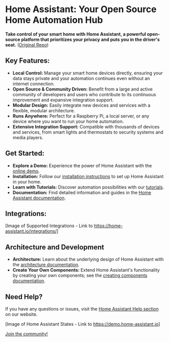 # Home Assistant: Your Open Source Home Automation Hub

**Take control of your smart home with Home Assistant, a powerful open-source platform that prioritizes your privacy and puts you in the driver's seat.**  ([Original Repo](https://github.com/home-assistant/core))

## Key Features:

*   **Local Control:**  Manage your smart home devices directly, ensuring your data stays private and your automation continues even without an internet connection.
*   **Open Source & Community Driven:** Benefit from a large and active community of developers and users who contribute to its continuous improvement and expansive integration support.
*   **Modular Design:** Easily integrate new devices and services with a flexible, modular architecture.
*   **Runs Anywhere:**  Perfect for a Raspberry Pi, a local server, or any device where you want to run your home automation.
*   **Extensive Integration Support:** Compatible with thousands of devices and services, from smart lights and thermostats to security systems and media players.

## Get Started:

*   **Explore a Demo:** Experience the power of Home Assistant with the [online demo](https://demo.home-assistant.io).
*   **Installation:**  Follow our [installation instructions](https://home-assistant.io/getting-started/) to set up Home Assistant in your home.
*   **Learn with Tutorials:** Discover automation possibilities with our [tutorials](https://home-assistant.io/getting-started/automation/).
*   **Documentation:** Find detailed information and guides in the [Home Assistant documentation](https://home-assistant.io/docs/).

## Integrations:

[Image of Supported Integrations - Link to https://home-assistant.io/integrations/]

## Architecture and Development

*   **Architecture:** Learn about the underlying design of Home Assistant with the [architecture documentation](https://developers.home-assistant.io/docs/architecture_index/).
*   **Create Your Own Components:** Extend Home Assistant's functionality by creating your own components; see the [creating components documentation](https://developers.home-assistant.io/docs/creating_component_index/).

## Need Help?

If you have any questions or issues, visit the [Home Assistant Help section](https://home-assistant.io/help/) on our website.

[Image of Home Assistant States - Link to https://demo.home-assistant.io]

[Join the community!](https://www.home-assistant.io/join-chat/)
